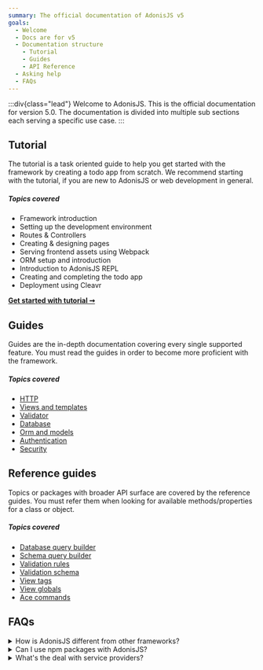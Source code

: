 ```yaml
---
summary: The official documentation of AdonisJS v5
goals:
  - Welcome
  - Docs are for v5
  - Documentation structure
    - Tutorial
    - Guides
    - API Reference
  - Asking help
  - FAQs
---
```


:::div{class="lead"}
Welcome to AdonisJS. This is the official documentation for version 5.0. The documentation is divided into multiple sub sections each serving a specific use case.
:::

## Tutorial

The tutorial is a task oriented guide to help you get started with the framework by creating a todo app from scratch. We recommend starting with the tutorial, if you are new to AdonisJS or web development in general.

##### Topics covered

- Framework introduction
- Setting up the development environment
- Routes & Controllers
- Creating & designing pages
- Serving frontend assets using Webpack
- ORM setup and introduction
- Introduction to AdonisJS REPL
- Creating and completing the todo app
- Deployment using Cleavr

[**Get started with tutorial ➞**](/tutorial)

## Guides

Guides are the in-depth documentation covering every single supported feature. You must read the guides in order to become more proficient with the framework.

##### Topics covered

- [HTTP](./http/context.md)
- [Views and templates](./views/introduction.md)
- [Validator](./validator/introduction.md)
- [Database](./database/introduction.md)
- [Orm and models](./models/introduction.md)
- [Authentication](./auth/introduction.md)
- [Security](./security/encryption.md)

## Reference guides

Topics or packages with broader API surface are covered by the reference guides. You must refer them when looking for available methods/properties for a class or object.

##### Topics covered

- [Database query builder]()
- [Schema query builder]()
- [Validation rules]()
- [Validation schema]()
- [View tags]()
- [View globals]()
- [Ace commands]()

## FAQs

<details>
  <summary> How is AdonisJS different from other frameworks? </summary>
</details>

<details>
  <summary> Can I use npm packages with AdonisJS? </summary>
</details>

<details>
  <summary> What's the deal with service providers? </summary>
</details>
